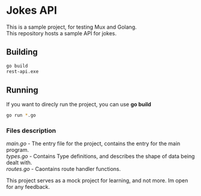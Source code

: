 
# Jokes API 
This is a sample project, for testing Mux and Golang.  
This repository hosts a sample API for jokes.  

## Building
```sh
go build
rest-api.exe
```  

## Running
If you want to direcly run the project, you can use **go build**  
```sh
go run *.go
```  

### Files description
*main.go* - The entry file for the project, contains the entry for the main program.  
*types.go* - Contains Type definitions, and describes the shape of data being dealt with.  
*routes.go* - Caontains route handler functions.  

This project serves as a mock project for learning, and not more. Im open for any feedback.   
